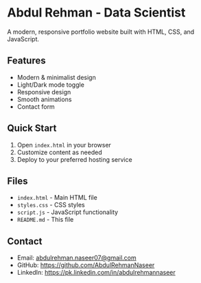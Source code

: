 # Abdul Rehman - Data Scientist

A modern, responsive portfolio website built with HTML, CSS, and JavaScript.

## Features
- Modern & minimalist design
- Light/Dark mode toggle
- Responsive design
- Smooth animations
- Contact form

## Quick Start
1. Open `index.html` in your browser
2. Customize content as needed
3. Deploy to your preferred hosting service

## Files
- `index.html` - Main HTML file
- `styles.css` - CSS styles
- `script.js` - JavaScript functionality
- `README.md` - This file

## Contact
- Email: abdulrehman.naseer07@gmail.com
- GitHub: https://github.com/AbdulRehmanNaseer
- LinkedIn: https://pk.linkedin.com/in/abdulrehmannaseer 

